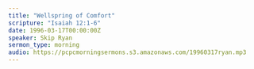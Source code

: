 ```yaml
---
title: "Wellspring of Comfort"
scripture: "Isaiah 12:1-6"
date: 1996-03-17T00:00:00Z
speaker: Skip Ryan
sermon_type: morning
audio: https://pcpcmorningsermons.s3.amazonaws.com/19960317ryan.mp3 
---
```



